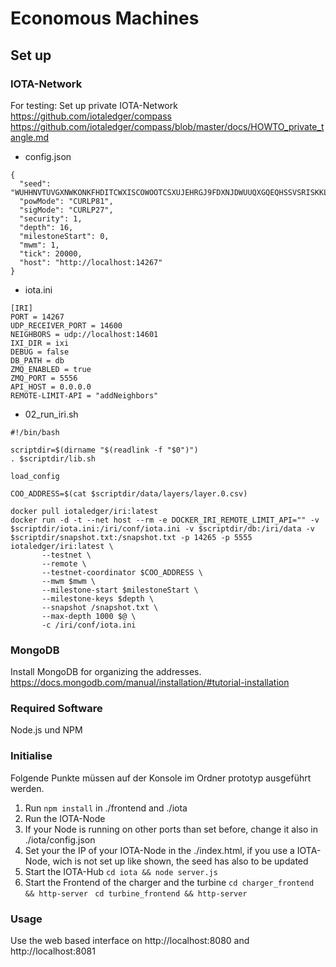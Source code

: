 # Economous Machines
## Set up
### IOTA-Network
For testing:
Set up private IOTA-Network
https://github.com/iotaledger/compass 
https://github.com/iotaledger/compass/blob/master/docs/HOWTO_private_tangle.md


* config.json
```
{
  "seed": "WUHHNVTUVGXNWKONKFHDITCWXISCOWOOTCSXUJEHRGJ9FDXNJDWUUQXGQEQHSSVSRISKKLBMQIS9IKNOW",
  "powMode": "CURLP81",
  "sigMode": "CURLP27",
  "security": 1,
  "depth": 16,
  "milestoneStart": 0,
  "mwm": 1,
  "tick": 20000,
  "host": "http://localhost:14267"
}
```
* iota.ini
```
[IRI]
PORT = 14267
UDP_RECEIVER_PORT = 14600
NEIGHBORS = udp://localhost:14601
IXI_DIR = ixi
DEBUG = false
DB_PATH = db
ZMQ_ENABLED = true
ZMQ_PORT = 5556
API_HOST = 0.0.0.0
REMOTE-LIMIT-API = "addNeighbors"
```

* 02_run_iri.sh 
```
#!/bin/bash

scriptdir=$(dirname "$(readlink -f "$0")")
. $scriptdir/lib.sh

load_config

COO_ADDRESS=$(cat $scriptdir/data/layers/layer.0.csv)

docker pull iotaledger/iri:latest
docker run -d -t --net host --rm -e DOCKER_IRI_REMOTE_LIMIT_API="" -v $scriptdir/iota.ini:/iri/conf/iota.ini -v $scriptdir/db:/iri/data -v $scriptdir/snapshot.txt:/snapshot.txt -p 14265 -p 5555 iotaledger/iri:latest \
       --testnet \
       --remote \
       --testnet-coordinator $COO_ADDRESS \
       --mwm $mwm \
       --milestone-start $milestoneStart \
       --milestone-keys $depth \
       --snapshot /snapshot.txt \
       --max-depth 1000 $@ \
       -c /iri/conf/iota.ini
```
### MongoDB
Install MongoDB for organizing the addresses. 
https://docs.mongodb.com/manual/installation/#tutorial-installation

### Required Software
Node.js und NPM

### Initialise 

Folgende Punkte müssen auf der Konsole im Ordner prototyp ausgeführt werden.

1. Run ```npm install``` in ./frontend and ./iota
2. Run the IOTA-Node
3. If your Node is running on other ports than set before, change it also in ./iota/config.json
3. Set your the IP of your IOTA-Node in the ./index.html, if you use a IOTA-Node, wich is not set up like shown, the seed has also to be updated
4. Start the IOTA-Hub ```cd iota && node server.js ```
5. Start the Frontend of the charger and the turbine ```cd charger_frontend && http-server ``` ```cd turbine_frontend && http-server ```

 
### Usage
Use the web based interface on http://localhost:8080 and http://localhost:8081

